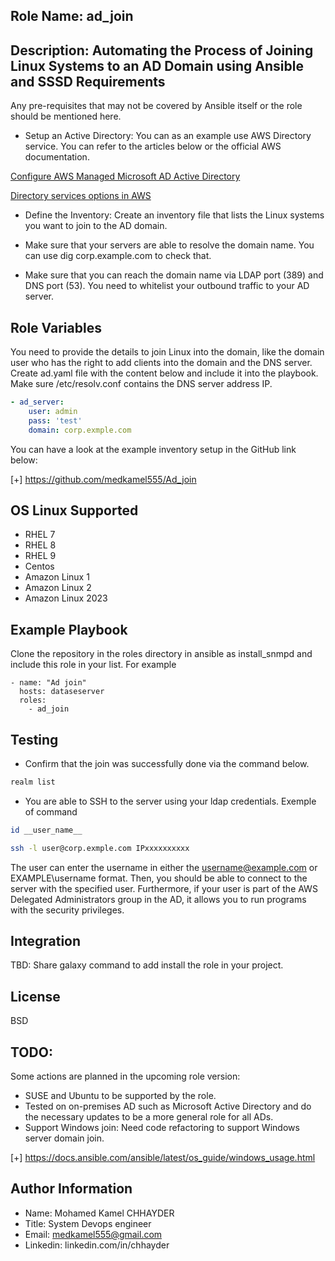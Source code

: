 Role Name: ad_join 
------------

Description: Automating the Process of Joining Linux Systems to an AD Domain using Ansible and SSSD
Requirements
------------

Any pre-requisites that may not be covered by Ansible itself or the role should be mentioned here.

- Setup an Active Directory: You can as an example use AWS Directory service. You can refer to the articles below or the official AWS documentation.

[Configure AWS Managed Microsoft AD Active Directory](https://medium.com/@medkamel555/configure-aws-managed-microsoft-ad-active-directory-and-join-your-linux-ec2-instance-to-the-domain-71fc5a0afaee)

[Directory services options in AWS](https://docs.aws.amazon.com/whitepapers/latest/active-directory-domain-services/directory-services-options-in-aws.html)

- Define the Inventory: Create an inventory file that lists the Linux systems you want to join to the AD domain.

- Make sure that your servers are able to resolve the domain name. You can use dig corp.example.com to check that.

- Make sure that you can reach the domain name via LDAP port (389) and DNS port (53). You need to whitelist your outbound traffic to your AD server.

Role Variables
--------------

You need to provide the details to join Linux into the domain, like the domain user who has the right to add clients into the domain and the DNS server. Create ad.yaml file with the content below and include it into the playbook. Make sure /etc/resolv.conf contains the DNS server address IP.

```yaml
- ad_server:
    user: admin
    pass: 'test'
    domain: corp.exmple.com
```

You can have a look at the example inventory setup in the GitHub link below:


[+] https://github.com/medkamel555/Ad_join

OS Linux Supported 
---------

- RHEL 7 
- RHEL 8
- RHEL 9
- Centos
- Amazon Linux 1
- Amazon Linux 2
- Amazon Linux 2023

Example Playbook
----------------

Clone the repository in the roles directory in ansible as install_snmpd and include this role in your list. For example


    - name: "Ad join"
      hosts: dataseserver
      roles:
        - ad_join


Testing
-------
- Confirm that the join was successfully done via the command below.

 ```bash
realm list
 ```
- You are able to SSH to the server using your ldap credentials. Exemple of command

```bash
id __user_name__
```
```bash
ssh -l user@corp.exmple.com IPxxxxxxxxxx
```
The user can enter the username in either the username@example.com or EXAMPLE\username format. Then, you should be able to connect to the server with the specified user.
Furthermore, if your user is part of the AWS Delegated Administrators group in the AD, it allows you to run programs with the security privileges.

Integration
-------

TBD: Share galaxy command to add install the role in your project. 

License
-------

BSD

TODO:
------
Some actions are planned in the upcoming role version:

- SUSE and Ubuntu to be supported by the role.
- Tested on on-premises AD such as Microsoft Active Directory and do the necessary updates to be a more general role for all ADs.
- Support Windows join: Need code refactoring to support Windows server domain join.

[+] https://docs.ansible.com/ansible/latest/os_guide/windows_usage.html

Author Information
------------------
- Name: Mohamed Kamel CHHAYDER
- Title: System Devops engineer  
- Email: medkamel555@gmail.com
- Linkedin: linkedin.com/in/chhayder
